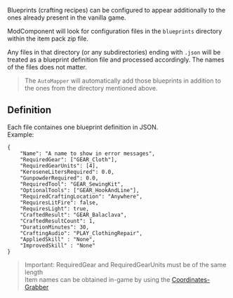 Blueprints (crafting recipes) can be configured to appear additionally to the ones already present in the vanilla game.

ModComponent will look for configuration files in the `blueprints` directory within the item pack zip file.

Any files in that directory (or any subdirectories) ending with `.json` will be treated as a blueprint definition file and processed accordingly. The names of the files does not matter.

> The `AutoMapper` will automatically add those blueprints in addition to the ones from the directory mentioned above.

## Definition

Each file containes one blueprint definition in JSON.  
Example:  
```
{
    "Name": "A name to show in error messages",
    "RequiredGear": ["GEAR_Cloth"],
    "RequiredGearUnits": [4],
    "KeroseneLitersRequired": 0.0,
    "GunpowderRequired": 0.0,
    "RequiredTool": "GEAR_SewingKit",
    "OptionalTools": ["GEAR_HookAndLine"],
    "RequiredCraftingLocation": "Anywhere",
    "RequiresLitFire": false,
    "RequiresLight": true,
    "CraftedResult": "GEAR_Balaclava",
    "CraftedResultCount": 1,
    "DurationMinutes": 30,
    "CraftingAudio": "PLAY_ClothingRepair",
    "AppliedSkill" : "None",
    "ImprovedSkill" : "None"
}
```

> Important: RequiredGear and RequiredGearUnits must be of the same length  
> Item names can be obtained in-game by using the [Coordinates-Grabber](https://github.com/ds5678/Coordinates-Grabber/releases/latest)